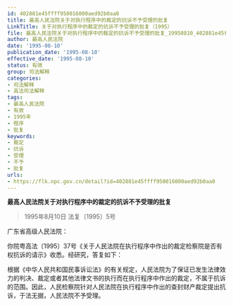 ```yaml
---
id: 402881e45ffff950016000aed92b0aa0
title: 最高人民法院关于对执行程序中的裁定的抗诉不予受理的批复
LinkTitle: 关于对执行程序中的裁定的抗诉不予受理的批复（1995）
file: 最高人民法院关于对执行程序中的裁定的抗诉不予受理的批复_19950810_402881e45ffff950016000aed92b0aa0.docx
author: 最高人民法院
date: '1995-08-10'
publication_date: '1995-08-10'
effective_date: '1995-08-10'
status: 有效
group: 司法解释
categories:
- 司法解释
- 高法司法解释
tags:
- 最高人民法院
- 有效
- 1995年
- 程序
- 批复
keywords:
- 裁定
- 抗诉
- 受理
- 不予
- 批复
urls:
- https://flk.npc.gov.cn/detail?id=402881e45ffff950016000aed92b0aa0
---
```


**最高人民法院关于对执行程序中的裁定的抗诉不予受理的批复**

> 1995年8月10日 法复〔1995〕5号

广东省高级人民法院：

你院粤高法〔1995〕37号《关于人民法院在执行程序中作出的裁定检察院是否有权抗诉的请示》收悉。经研究，答复如下：

根据《中华人民共和国民事诉讼法》的有关规定，人民法院为了保证已发生法律效力的判决、裁定或者其他法律文书的执行而在执行程序中作出的裁定，不属于抗诉的范围。因此，人民检察院针对人民法院在执行程序中作出的查封财产裁定提出抗诉，于法无据，人民法院不予受理。
